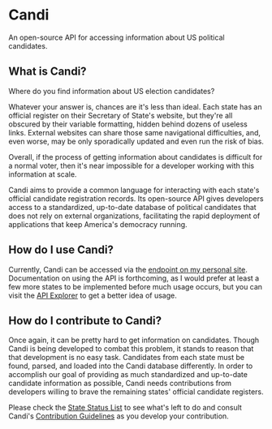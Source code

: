 # Candi
An open-source API for accessing information about US political candidates.

## What is Candi?
Where do you find information about US election candidates?

Whatever your answer is, chances are it's less than ideal. Each state has an official register on their Secretary of State's website, but they're all obscured by their variable formatting, hidden behind dozens of useless links. External websites can share those same navigational difficulties, and, even worse, may be only sporadically updated and even run the risk of bias.

Overall, if the process of getting information about candidates is difficult for a normal voter, then it's near impossible for a developer working with this information at scale.

Candi aims to provide a common language for interacting with each state's official candidate registration records. Its open-source API gives developers access to a standardized, up-to-date database of political candidates that does not rely on external organizations, facilitating the rapid deployment of applications that keep America's democracy running.

## How do I use Candi?

Currently, Candi can be accessed via the [endpoint on my personal site](http://sam-holloway.com/candi/). Documentation on using the API is forthcoming, as I would prefer at least a few more states to be implemented before much usage occurs, but you can visit the [API Explorer](http://sam-holloway.com/candi/explorer/) to get a better idea of usage.

## How do I contribute to Candi?

Once again, it can be pretty hard to get information on candidates. Though Candi is being developed to combat this problem, it stands to reason that that development is no easy task. Candidates from each state must be found, parsed, and loaded into the Candi database differently. In order to accomplish our goal of providing as much standardized and up-to-date candidate information as possible, Candi needs contributions from developers willing to brave the remaining states' official candidate registers.

Please check the [State Status List](state_status_list.md) to see what's left to do and consult Candi's [Contribution Guidelines](contribution_guidelines.md) as you develop your contribution.